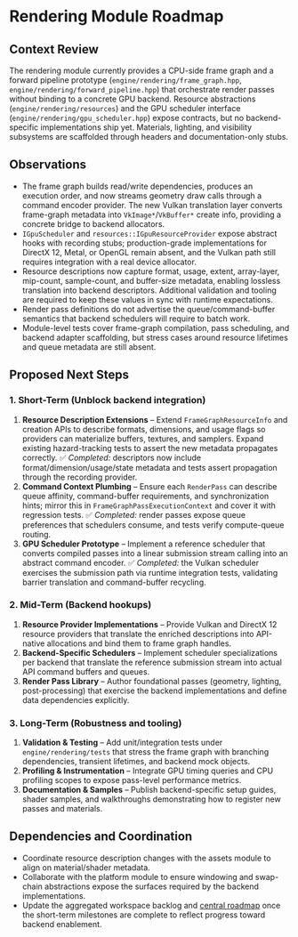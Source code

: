 # Rendering Module Roadmap

## Context Review

The rendering module currently provides a CPU-side frame graph and a forward pipeline prototype (`engine/rendering/frame_graph.hpp`, `engine/rendering/forward_pipeline.hpp`) that orchestrate render passes without binding to a concrete GPU backend. Resource abstractions (`engine/rendering/resources`) and the GPU scheduler interface (`engine/rendering/gpu_scheduler.hpp`) expose contracts, but no backend-specific implementations ship yet. Materials, lighting, and visibility subsystems are scaffolded through headers and documentation-only stubs.

## Observations

- The frame graph builds read/write dependencies, produces an execution order, and now streams geometry draw calls through a command encoder provider. The new Vulkan translation layer converts frame-graph metadata into `VkImage*`/`VkBuffer*` create info, providing a concrete bridge to backend allocators.
- `IGpuScheduler` and `resources::IGpuResourceProvider` expose abstract hooks with recording stubs; production-grade implementations for DirectX 12, Metal, or OpenGL remain absent, and the Vulkan path still requires integration with a real device allocator.
- Resource descriptions now capture format, usage, extent, array-layer, mip-count, sample-count, and buffer-size metadata, enabling lossless translation into backend descriptors. Additional validation and tooling are required to keep these values in sync with runtime expectations.
- Render pass definitions do not advertise the queue/command-buffer semantics that backend schedulers will require to batch work.
- Module-level tests cover frame-graph compilation, pass scheduling, and backend adapter scaffolding, but stress cases around resource lifetimes and queue metadata are still absent.

## Proposed Next Steps

### 1. Short-Term (Unblock backend integration)

1. **Resource Description Extensions** – Extend `FrameGraphResourceInfo` and creation APIs to describe formats, dimensions, and usage flags so providers can materialize buffers, textures, and samplers. Expand existing hazard-tracking tests to assert the new metadata propagates correctly. ✅ *Completed:* descriptors now include format/dimension/usage/state metadata and tests assert propagation through the recording provider.
2. **Command Context Plumbing** – Ensure each `RenderPass` can describe queue affinity, command-buffer requirements, and synchronization hints; mirror this in `FrameGraphPassExecutionContext` and cover it with regression tests. ✅ *Completed:* render passes expose queue preferences that schedulers consume, and tests verify compute-queue routing.
3. **GPU Scheduler Prototype** – Implement a reference scheduler that converts compiled passes into a linear submission stream calling into an abstract command encoder. ✅ *Completed:* the Vulkan scheduler exercises the submission path via runtime integration tests, validating barrier translation and command-buffer recycling.

### 2. Mid-Term (Backend hookups)

1. **Resource Provider Implementations** – Provide Vulkan and DirectX 12 resource providers that translate the enriched descriptions into API-native allocations and bind them to frame graph handles.
2. **Backend-Specific Schedulers** – Implement scheduler specializations per backend that translate the reference submission stream into actual API command buffers and queues.
3. **Render Pass Library** – Author foundational passes (geometry, lighting, post-processing) that exercise the backend implementations and define data dependencies explicitly.

### 3. Long-Term (Robustness and tooling)

1. **Validation & Testing** – Add unit/integration tests under `engine/rendering/tests` that stress the frame graph with branching dependencies, transient lifetimes, and backend mock objects.
2. **Profiling & Instrumentation** – Integrate GPU timing queries and CPU profiling scopes to expose pass-level performance metrics.
3. **Documentation & Samples** – Publish backend-specific setup guides, shader samples, and walkthroughs demonstrating how to register new passes and materials.

## Dependencies and Coordination

- Coordinate resource description changes with the assets module to align on material/shader metadata.
- Collaborate with the platform module to ensure windowing and swap-chain abstractions expose the surfaces required by the backend implementations.
- Update the aggregated workspace backlog and [central roadmap](../../ROADMAP.md#subsystem-alignment) once the short-term milestones are complete to reflect progress toward backend enablement.
